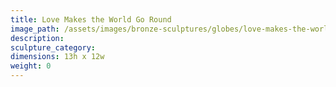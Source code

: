 ```yaml
---
title: Love Makes the World Go Round
image_path: /assets/images/bronze-sculptures/globes/love-makes-the-world-go-round.jpg
description:
sculpture_category:
dimensions: 13h x 12w
weight: 0
---
```



